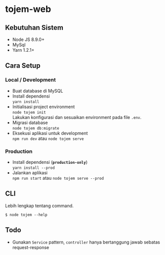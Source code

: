 # tojem-web

## Kebutuhan Sistem
- Node JS 8.9.0+
- MySql
- Yarn 1.2.1+

## Cara Setup
### Local / Development
- Buat database di MySQL
- Install dependensi <br>
  `yarn install`
- Initialisasi project environment <br>
  `node tojem init` <br>
  Lakukan konfigurasi dan sesuaikan environment pada file `.env`.
- Migrasi database <br>
  `node tojem db:migrate`
- Eksekusi aplikasi untuk development <br>
  `npm run dev` atau `node tojem serve`

### Production
- Install dependensi (__`production-only`__) <br>
  `yarn install --prod`
- Jalankan aplikasi <br>
  `npm run start` atau `node tojem serve --prod`

## CLI
Lebih lengkap tentang command.

```console
$ node tojem --help
```

## Todo
- Gunakan `Service` pattern, `controller` hanya bertanggung jawab sebatas request-response
